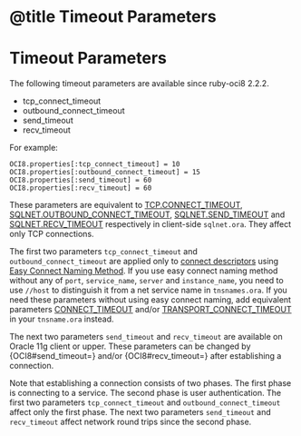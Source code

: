 # @title Timeout Parameters

Timeout Parameters
==================

The following timeout parameters are available since ruby-oci8 2.2.2.

* tcp_connect_timeout
* outbound_connect_timeout
* send_timeout
* recv_timeout

For example:

    OCI8.properties[:tcp_connect_timeout] = 10
    OCI8.properties[:outbound_connect_timeout] = 15
    OCI8.properties[:send_timeout] = 60
    OCI8.properties[:recv_timeout] = 60

These parameters are equivalent to [TCP.CONNECT_TIMEOUT][], [SQLNET.OUTBOUND_CONNECT_TIMEOUT][],
[SQLNET.SEND_TIMEOUT][] and [SQLNET.RECV_TIMEOUT][] respectively in client-side `sqlnet.ora`.
They affect only TCP connections.

The first two parameters `tcp_connect_timeout` and `outbound_connect_timeout`
are applied only to [connect descriptors][connect descriptor] using [Easy Connect Naming Method][EZCONNECT].
If you use easy connect naming method without any of `port`, `service_name`, `server` and `instance_name`,
you need to use `//host` to distinguish it from a net service name in `tnsnames.ora`. If you need
these parameters without using easy connect naming, add equivalent parameters [CONNECT_TIMEOUT][]
and/or [TRANSPORT_CONNECT_TIMEOUT][] in your `tnsname.ora` instead.

The next two parameters `send_timeout` and `recv_timeout` are available on Oracle 11g client
or upper. These parameters can be changed by {OCI8#send_timeout=} and/or {OCI8#recv_timeout=}
after establishing a connection.

Note that establishing a connection consists of two phases. The first phase is connecting
to a service. The second phase is user authentication. The first two parameters
`tcp_connect_timeout` and `outbound_connect_timeout` affect only the first phase.
The next two parameters `send_timeout` and `recv_timeout` affect network round trips
since the second phase.

[TCP.CONNECT_TIMEOUT]: http://docs.oracle.com/database/121/NETRF/sqlnet.htm#BIIDDACA
[SQLNET.OUTBOUND_CONNECT_TIMEOUT]: https://docs.oracle.com/database/121/NETRF/sqlnet.htm#NETRF427
[SQLNET.SEND_TIMEOUT]: http://docs.oracle.com/database/121/NETRF/sqlnet.htm#NETRF228
[SQLNET.RECV_TIMEOUT]: http://docs.oracle.com/database/121/NETRF/sqlnet.htm#NETRF227
[connect descriptor]: https://docs.oracle.com/database/121/NETRF/glossary.htm#BGBEDFBF
[EZCONNECT]: https://docs.oracle.com/database/121/NETAG/naming.htm#NETAG255
[CONNECT_TIMEOUT]: https://docs.oracle.com/database/121/NETRF/tnsnames.htm#NETRF666
[TRANSPORT_CONNECT_TIMEOUT]: https://docs.oracle.com/database/121/NETRF/tnsnames.htm#NETRF1982

